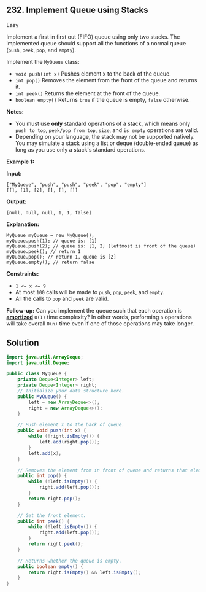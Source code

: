 ## 232\. Implement Queue using Stacks

Easy

Implement a first in first out (FIFO) queue using only two stacks. The implemented queue should support all the functions of a normal queue (`push`, `peek`, `pop`, and `empty`).

Implement the `MyQueue` class:

*   `void push(int x)` Pushes element x to the back of the queue.
*   `int pop()` Removes the element from the front of the queue and returns it.
*   `int peek()` Returns the element at the front of the queue.
*   `boolean empty()` Returns `true` if the queue is empty, `false` otherwise.

**Notes:**

*   You must use **only** standard operations of a stack, which means only `push to top`, `peek/pop from top`, `size`, and `is empty` operations are valid.
*   Depending on your language, the stack may not be supported natively. You may simulate a stack using a list or deque (double-ended queue) as long as you use only a stack's standard operations.

**Example 1:**

**Input:**

    ["MyQueue", "push", "push", "peek", "pop", "empty"]
    [[], [1], [2], [], [], []]

**Output:**

    [null, null, null, 1, 1, false]

**Explanation:**

    MyQueue myQueue = new MyQueue();
    myQueue.push(1); // queue is: [1]
    myQueue.push(2); // queue is: [1, 2] (leftmost is front of the queue)
    myQueue.peek(); // return 1
    myQueue.pop(); // return 1, queue is [2]
    myQueue.empty(); // return false 

**Constraints:**

*   `1 <= x <= 9`
*   At most `100` calls will be made to `push`, `pop`, `peek`, and `empty`.
*   All the calls to `pop` and `peek` are valid.

**Follow-up:** Can you implement the queue such that each operation is **[amortized](https://en.wikipedia.org/wiki/Amortized_analysis)** `O(1)` time complexity? In other words, performing `n` operations will take overall `O(n)` time even if one of those operations may take longer.

## Solution

```java
import java.util.ArrayDeque;
import java.util.Deque;

public class MyQueue {
    private Deque<Integer> left;
    private Deque<Integer> right;
    // Initialize your data structure here.
    public MyQueue() {
        left = new ArrayDeque<>();
        right = new ArrayDeque<>();
    }

    // Push element x to the back of queue.
    public void push(int x) {
        while (!right.isEmpty()) {
            left.add(right.pop());
        }
        left.add(x);
    }

    // Removes the element from in front of queue and returns that element.
    public int pop() {
        while (!left.isEmpty()) {
            right.add(left.pop());
        }
        return right.pop();
    }

    // Get the front element.
    public int peek() {
        while (!left.isEmpty()) {
            right.add(left.pop());
        }
        return right.peek();
    }

    // Returns whether the queue is empty.
    public boolean empty() {
        return right.isEmpty() && left.isEmpty();
    }
}
```